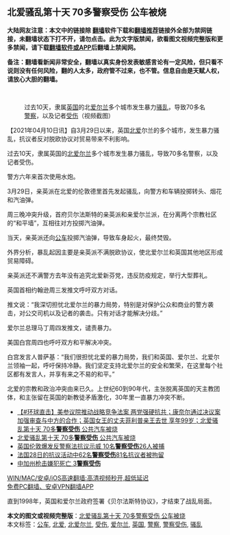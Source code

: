  <h2>北爱骚乱第十天 70多警察受伤 公车被烧</h2> <p class="notice"><b>大陆网友注意：本文中的链接除 <a href="https://github.com/bannedbook/fanqiang" >翻墙</a>软件下载和<a href="https://github.com/killgcd/justmysocks/blob/master/README.md">翻墙推荐</a>链接外全部为禁网链接，未翻墙状态下打不开，请勿点击。此为文字版禁闻，欲看图文视频完整版和更多禁闻，请下载<a href="https://github.com/bannedbook/fanqiang">翻墙软件或APP</a>后翻墙上禁闻网。</p><p>备注：翻墙看新闻非常安全，翻墙以真实身份发表敏感言论有一定风险，但只看不说则没有任何风险，翻的人太多，政府管不过来，也不管。信息自由是天赋人权，请放心大胆的翻墙。</b></p>  <div class="entry"> <br /> <figure><a href="https://i2.wp.com/upload-images-bucket-v64rleca837do.s3.eu-west-1.amazonaws.com/wp-content/uploads/2021/04/10014737/Screen-Shot-2021-04-09-at-21.41.07.png?fit=1184%2C668&#038;ssl=1" data-caption="过去10天，隶属英国的北爱尔兰多个城市发生暴力骚乱，导致70多名警察，以及记者受伤（视频截图）"></a><figcaption class="wp-caption-text">过去10天，隶属<a href="https://www.bannedbook.org/bnews/tag/%e8%8b%b1%e5%9b%bd/" class="st_tag internal_tag" rel="tag" title="标签 英国 下的日志">英国</a>的北<a href="https://www.bannedbook.org/bnews/tag/%e7%88%b1%e5%b0%94%e5%85%b0/" class="st_tag internal_tag" rel="tag" title="标签 爱尔兰 下的日志">爱尔兰</a>多个城市发生暴力<a href="https://www.bannedbook.org/bnews/tag/%E9%AA%9A%E4%B9%B1/" class="st_tag internal_tag" rel="tag" title="标签 骚乱 下的日志">骚乱</a>，导致70多名<a href="https://www.bannedbook.org/bnews/tag/%e8%ad%a6%e5%af%9f/" class="st_tag internal_tag" rel="tag" title="标签 警察 下的日志">警察</a>，以及记者<a href="https://www.bannedbook.org/bnews/tag/%E5%8F%97%E4%BC%A4/" class="st_tag internal_tag" rel="tag" title="标签 受伤 下的日志">受伤</a>（视频截图）</figcaption></figure> <p>【2021年04月10日讯】自3月29日以来，英国<a href="https://www.bannedbook.org/bnews/tag/%E5%8C%97%E7%88%B1/" class="st_tag internal_tag" rel="tag" title="标签 北爱 下的日志">北爱</a>尔兰的多个城市，发生暴力骚乱，抗议者反对脱欧协议对贸易带来不利影响。</p> <p>过去10天，隶属英国的<a href="https://www.bannedbook.org/bnews/tag/%e5%8c%97%e7%88%b1%e5%b0%94%e5%85%b0/" class="st_tag internal_tag" rel="tag" title="标签 北爱尔兰 下的日志">北爱尔兰</a>多个城市发生暴力骚乱，导致70多名警察，以及记者受伤。</p> <p>警方六年来首次使用水炮。</p> <p>3月29日，亲英派在北爱的伦敦德里首先发起骚乱，向警方和车辆投掷转头、烟花和汽油弹。</p>  <p>周三晚冲突升级，首府贝尔法斯特的亲英派和亲爱尔兰派，在分离两个宗教社区的“和平墙”，互相往对方投掷汽油弹。</p> <p>当天，亲英派还向<a href="https://www.bannedbook.org/bnews/tag/%E5%85%AC%E8%BD%A6/" class="st_tag internal_tag" rel="tag" title="标签 公车 下的日志">公车</a>投掷汽油弹，导致车身起火，最终焚毁。</p> <p>外界分析，暴乱起因主要是亲英派不满脱欧协议，使北爱尔兰和英国其他地区形成贸易障碍。</p> <p>亲英派还不满警方去年没有追究北爱新芬党，违反防疫规定，举行大型葬礼。</p>  <p>英国首相约翰逊周三发推文呼吁双方对话。</p> <p>推文说：“我深切担忧北爱尔兰的暴力局势，特别是对保护公众和商业的警方袭击，对公交司机以及记者的袭击。只有对话才能解决分歧。”</p> <p>爱尔兰总理马丁周四发推文，谴责暴力。</p> <p>美国白宫周四也呼吁双方和平解决冲突。</p>  <p>白宫发言人普萨基：“我们很担忧北爱的暴力局势，我们和英国、爱尔兰、北爱尔兰领袖一起，呼吁保持冷静。我们坚定支持北爱尔兰的安全和繁荣，在这里每个社区都有发言人，并享有来之不易的和平。”</p> <p>北爱的宗教和政治冲突由来已久。上世纪60到90年代，主张脱离英国的天主教团体，和主张留在英国的新教徒矛盾激化，30年里一直暴力冲突不断。</p> <ul class='op-related-articles' title='相关阅读'> <li><a href='https://www.bannedbook.org/bnews/bannedvideo/20210410/1523133.html' target='_blank'>【#环球直击】美参议院推动战略竞争法案 两党强硬抗共；康奈尔通过决议案 加强审查与中方的合作；英国女王的丈夫菲利普亲王去世 享年99岁；北爱骚乱第十天 70多<b>警察受伤</b> 公共汽车被烧</a></li> <li><a href='https://www.bannedbook.org/bnews/bannedvideo/20210410/1523072.html' target='_blank'>北爱骚乱第十天 70多<b>警察受伤</b> 公共汽车被烧</a></li> <li><a href='https://www.bannedbook.org/bnews/baitai/20210404/1519347.html' target='_blank'>英国伦敦爆发反警察法抗议示威 10名<b>警察受伤</b>26人被捕</a></li> <li><a href='https://www.bannedbook.org/bnews/baitai/20201130/1439609.html' target='_blank'>法国28日的抗议活动中62名<b>警察受伤</b>81名抗议者被拘留</a></li> <li><a href='https://www.bannedbook.org/bnews/worldnews/usa/20200613/1343853.html' target='_blank'>中加州枪击嫌犯死亡 3<b>警察受伤</b></a></li> </ul> <p class="texttj"> <a href="https://github.com/bannedbook/fanqiang/wiki/V2ray%E6%9C%BA%E5%9C%BA" target="_blank">WIN/MAC/安卓/iOS高速翻墙:高清视频秒开,超低延迟</a><br/> <a href="https://github.com/bannedbook/fanqiang/wiki/%E7%A6%81%E9%97%BB%E7%BD%91%E5%AE%89%E5%8D%93%E7%BF%BB%E5%A2%99%E6%96%B0%E9%97%BBAPP" target="_blank">免费PC翻墙、安卓VPN翻墙APP</a></p><p>直到1998年，英国和爱尔兰政府签署《贝尔法斯特协议》，才结束了战乱局面。</p> <a name='sharetosocial'></a>       <div><b>本文的图文或视频完整版</b>：<a href='https://www.bannedbook.org/bnews/comments/20210410/1523304.html'>北爱骚乱第十天 70多警察受伤 公车被烧</a></div>  </div><!--END ENTRY--> <div class="postfooter"> <div>本文标签：<a href="https://www.bannedbook.org/bnews/tag/%E5%85%AC%E8%BD%A6/" rel="tag">公车</a>, <a href="https://www.bannedbook.org/bnews/tag/%E5%8C%97%E7%88%B1/" rel="tag">北爱</a>, <a href="https://www.bannedbook.org/bnews/tag/%e5%8c%97%e7%88%b1%e5%b0%94%e5%85%b0/" rel="tag">北爱尔兰</a>, <a href="https://www.bannedbook.org/bnews/tag/%E5%8F%97%E4%BC%A4/" rel="tag">受伤</a>, <a href="https://www.bannedbook.org/bnews/tag/%e7%88%b1%e5%b0%94%e5%85%b0/" rel="tag">爱尔兰</a>, <a href="https://www.bannedbook.org/bnews/tag/%e8%8b%b1%e5%9b%bd/" rel="tag">英国</a>, <a href="https://www.bannedbook.org/bnews/tag/%e8%ad%a6%e5%af%9f/" rel="tag">警察</a>, <a href="https://www.bannedbook.org/bnews/tag/%E8%AD%A6%E5%AF%9F%E5%8F%97%E4%BC%A4/" rel="tag">警察受伤</a>, <a href="https://www.bannedbook.org/bnews/tag/%E9%AA%9A%E4%B9%B1/" rel="tag">骚乱</a></div>  </div><!--END POSTFOOTER--> 